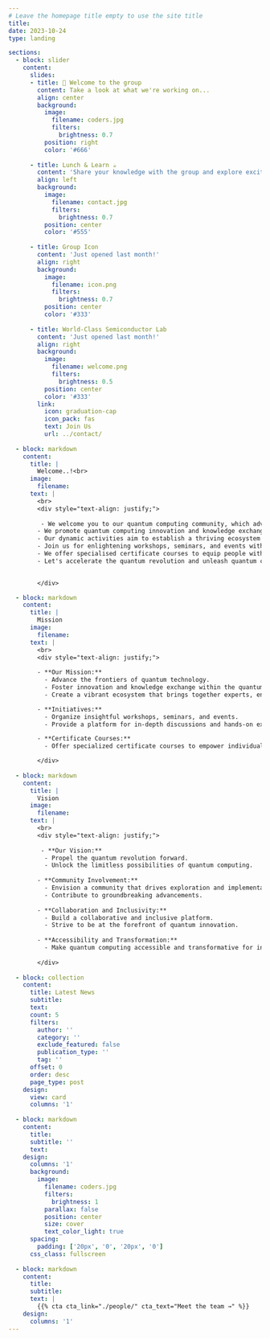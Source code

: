 ```yaml
---
# Leave the homepage title empty to use the site title
title:
date: 2023-10-24
type: landing

sections:
  - block: slider
    content:
      slides:
      - title: 👋 Welcome to the group
        content: Take a look at what we're working on...
        align: center
        background:
          image:
            filename: coders.jpg
            filters:
              brightness: 0.7
          position: right
          color: '#666'
        
      - title: Lunch & Learn ☕️
        content: 'Share your knowledge with the group and explore exciting new topics together!'
        align: left
        background:
          image:
            filename: contact.jpg
            filters:
              brightness: 0.7
          position: center
          color: '#555'
        
      - title: Group Icon
        content: 'Just opened last month!'
        align: right
        background:
          image:
            filename: icon.png
            filters:
              brightness: 0.7
          position: center
          color: '#333'
        
      - title: World-Class Semiconductor Lab
        content: 'Just opened last month!'
        align: right
        background:
          image:
            filename: welcome.png
            filters:
              brightness: 0.5
          position: center
          color: '#333'
        link:
          icon: graduation-cap
          icon_pack: fas
          text: Join Us
          url: ../contact/
        
  - block: markdown
    content:
      title: |
        Welcome..!<br>
      image:
        filename: 
      text: |
        <br>
        <div style="text-align: justify;">
        
         - We welcome you to our quantum computing community, which advances quantum technology.
        - We promote quantum computing innovation and knowledge exchange.
        - Our dynamic activities aim to establish a thriving ecosystem for professionals, enthusiasts, and learners.
        - Join us for enlightening workshops, seminars, and events with in-depth discussions and hands-on experiences.
        - We offer specialised certificate courses to equip people with quantum skills.
        - Let's accelerate the quantum revolution and unleash quantum computing's boundless potential.

    
        </div>

  - block: markdown
    content:
      title: |
        Mission
      image:
        filename: 
      text: |
        <br>
        <div style="text-align: justify;">
        
        - **Our Mission:**
          - Advance the frontiers of quantum technology.
          - Foster innovation and knowledge exchange within the quantum domain, with a primary focus on quantum computing.
          - Create a vibrant ecosystem that brings together experts, enthusiasts, and learners.

        - **Initiatives:**
          - Organize insightful workshops, seminars, and events.
          - Provide a platform for in-depth discussions and hands-on experiences.

        - **Certificate Courses:**
          - Offer specialized certificate courses to empower individuals with the skills needed to navigate the quantum landscape.

        </div>
  
  - block: markdown
    content:
      title: |
        Vision
      image:
        filename: 
      text: |
        <br>
        <div style="text-align: justify;">
        
         - **Our Vision:**
          - Propel the quantum revolution forward.
          - Unlock the limitless possibilities of quantum computing.
      
        - **Community Involvement:**
          - Envision a community that drives exploration and implementation of quantum technologies.
          - Contribute to groundbreaking advancements.
      
        - **Collaboration and Inclusivity:**
          - Build a collaborative and inclusive platform.
          - Strive to be at the forefront of quantum innovation.
      
        - **Accessibility and Transformation:**
          - Make quantum computing accessible and transformative for individuals and industries alike.
    
        </div>
        
  - block: collection
    content:
      title: Latest News
      subtitle:
      text:
      count: 5
      filters:
        author: ''
        category: ''
        exclude_featured: false
        publication_type: ''
        tag: ''
      offset: 0
      order: desc
      page_type: post
    design:
      view: card
      columns: '1'
  
  - block: markdown
    content:
      title:
      subtitle: ''
      text:
    design:
      columns: '1'
      background:
        image: 
          filename: coders.jpg
          filters:
            brightness: 1
          parallax: false
          position: center
          size: cover
          text_color_light: true
      spacing:
        padding: ['20px', '0', '20px', '0']
      css_class: fullscreen
  
  - block: markdown
    content:
      title:
      subtitle:
      text: |
        {{% cta cta_link="./people/" cta_text="Meet the team →" %}}
    design:
      columns: '1'
---
```

